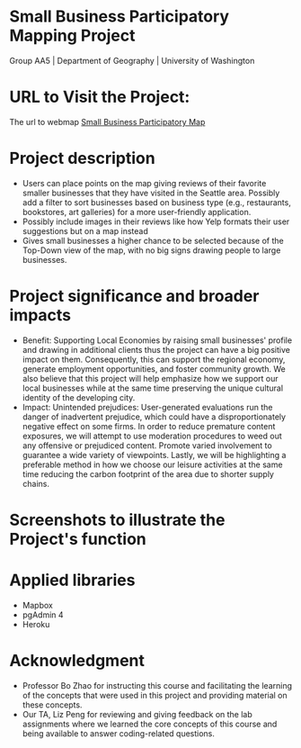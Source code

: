 # Small Business Participatory Mapping Project

Group AA5 | Department of Geography |  University of Washington

# URL to Visit the Project:
The url to webmap [Small Business Participatory Map](https://participatory-mapping-project-5eb27b07b1d4.herokuapp.com/)

# Project description 
- Users can place points on the map giving reviews of their favorite smaller businesses that they have visited in the Seattle area. Possibly add a filter to sort businesses based on business type (e.g., restaurants, bookstores, art galleries)  for a more user-friendly application.
- Possibly include images in their reviews like how Yelp formats their user suggestions but on a map instead
- Gives small businesses a higher chance to be selected because of the Top-Down view of the map, with no big signs drawing people to large businesses. 

# Project significance and broader impacts
- Benefit: Supporting Local Economies by raising small businesses' profile and drawing in additional clients thus the project can have a big positive impact on them. Consequently, this can support the regional economy, generate employment opportunities, and foster community growth. We also believe that this project will help emphasize how we support our local businesses while at the same time preserving the unique cultural identity of the developing city.
- Impact: Unintended prejudices: User-generated evaluations run the danger of inadvertent prejudice, which could have a disproportionately negative effect on some firms. In order to reduce premature content exposures, we will attempt to use moderation procedures to weed out any offensive or prejudiced content. Promote varied involvement to guarantee a wide variety of viewpoints. Lastly, ​​we will be highlighting a preferable method in how we choose our leisure activities at the same time reducing the carbon footprint of the area due to shorter supply chains.

# Screenshots to illustrate the Project's function

# Applied libraries 
- Mapbox
- pgAdmin 4
- Heroku

# Acknowledgment
- Professor Bo Zhao for instructing this course and facilitating the learning of the concepts that were used in this project and providing material on these concepts.
- Our TA, Liz Peng for reviewing and giving feedback on the lab assignments where we learned the core concepts of this course and being available to answer coding-related questions.
